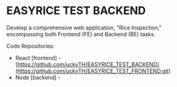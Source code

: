 # EASYRICE TEST BACKEND 
Develop a comprehensive web application, "Rice Inspection," encompassing both Frontend (FE) and Backend (BE) tasks.

 Code Repositories:
- React [frontend] -  [https://github.com/uckyTH/EASYRICE_TEST_BACKEND](https://github.com/uckyTH/EASYRICE_TEST_FRONTEND.git)
- Node [backend] - 
